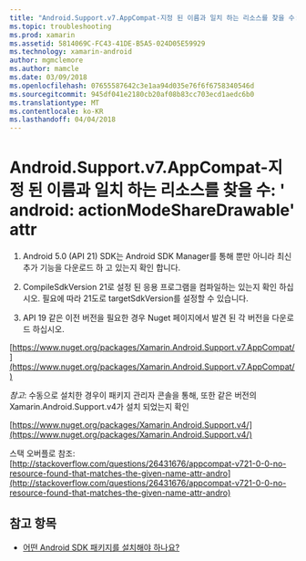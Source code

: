 ```yaml
---
title: "Android.Support.v7.AppCompat-지정 된 이름과 일치 하는 리소스를 찾을 수: ' android: actionModeShareDrawable' attr"
ms.topic: troubleshooting
ms.prod: xamarin
ms.assetid: 5814069C-FC43-41DE-B5A5-024D05E59929
ms.technology: xamarin-android
author: mgmclemore
ms.author: mamcle
ms.date: 03/09/2018
ms.openlocfilehash: 07655587642c3e1aa94d035e76f6f6758340546d
ms.sourcegitcommit: 945df041e2180cb20af08b83cc703ecd1aedc6b0
ms.translationtype: MT
ms.contentlocale: ko-KR
ms.lasthandoff: 04/04/2018
---
```

# <a name="androidsupportv7appcompat---no-resource-found-that-matches-the-given-name-attr-androidactionmodesharedrawable"></a>Android.Support.v7.AppCompat-지정 된 이름과 일치 하는 리소스를 찾을 수: ' android: actionModeShareDrawable' attr

1. Android 5.0 (API 21) SDK는 Android SDK Manager를 통해 뿐만 아니라 최신 추가 기능을 다운로드 하 고 있는지 확인 합니다.

2. CompileSdkVersion 21로 설정 된 응용 프로그램을 컴파일하는 있는지 확인 하십시오. 필요에 따라 21도로 targetSdkVersion를 설정할 수 있습니다.

3. API 19 같은 이전 버전을 필요한 경우 Nuget 페이지에서 발견 된 각 버전을 다운로드 하십시오.

[https://www.nuget.org/packages/Xamarin.Android.Support.v7.AppCompat/](https://www.nuget.org/packages/Xamarin.Android.Support.v7.AppCompat/)

*참고*: 수동으로 설치한 경우이 패키지 관리자 콘솔을 통해, 또한 같은 버전의 Xamarin.Android.Support.v4가 설치 되었는지 확인

[https://www.nuget.org/packages/Xamarin.Android.Support.v4/](https://www.nuget.org/packages/Xamarin.Android.Support.v4/)

스택 오버플로 참조: [http://stackoverflow.com/questions/26431676/appcompat-v721-0-0-no-resource-found-that-matches-the-given-name-attr-andro](http://stackoverflow.com/questions/26431676/appcompat-v721-0-0-no-resource-found-that-matches-the-given-name-attr-andro)

## <a name="see-also"></a>참고 항목

- [어떤 Android SDK 패키지를 설치해야 하나요?](~/android/troubleshooting/questions/install-android-sdk-packages.md)


